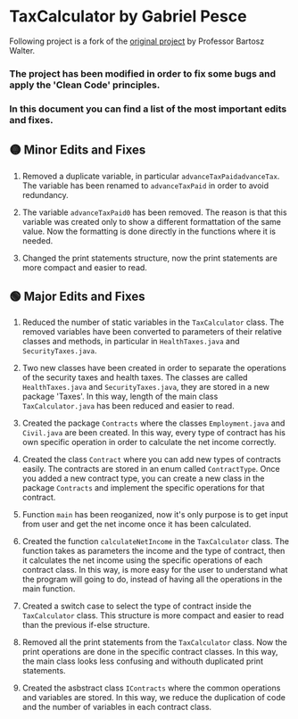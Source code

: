 # TaxCalculator by Gabriel Pesce
Following project is a fork of the [original project](https://github.com/bartoszwalter/taxcalculator) by Professor Bartosz Walter.

### The project has been modified in order to fix some bugs and apply the 'Clean Code' principles.

### In this document you can find a list of the most important edits and fixes.


## 🟡 Minor Edits and Fixes

1. Removed a duplicate variable, in particular ```advanceTaxPaidadvanceTax```. The variable has been renamed to ```advanceTaxPaid``` in order to avoid redundancy.

2. The variable ```advanceTaxPaid0``` has been removed. The reason is that this variable was created only to show a different formattation of the same value. Now the formatting is done directly in the functions where it is needed.

3. Changed the print statements structure, now the print statements are more compact and easier to read.

## 🟢 Major Edits and Fixes
1. Reduced the number of static variables in the ```TaxCalculator``` class. The removed variables have been converted to parameters of their relative classes and methods, in particular in ```HealthTaxes.java``` and ```SecurityTaxes.java```.

2. Two new classes have been created in order to separate the operations of the security taxes and health taxes. The classes are called ```HealthTaxes.java``` and ```SecurityTaxes.java```, they are stored in a new package 'Taxes'. In this way, length of the main class ```TaxCalculator.java``` has been reduced and easier to read.

3. Created the package ```Contracts``` where the classes ```Employment.java``` and ```Civil.java``` are been created. In this way, every type of contract has his own specific operation in order to calculate the net income correctly.

4. Created the class ```Contract``` where you can add new types of contracts easily. The contracts are stored in an enum called ```ContractType```. Once you added a new contract type, you can create a new class in the package ```Contracts``` and implement the specific operations for that contract.

5. Function ```main``` has been reoganized, now it's only purpose is to get input from user and get the net income once it has been calculated.

6. Created the function ```calculateNetIncome``` in the ```TaxCalculator``` class. The function takes as parameters the income and the type of contract, then it calculates the net income using the specific operations of each contract class. In this way, is more easy for the user to understand what the program will going to do, instead of having all the operations in the main function.

7. Created a switch case to select the type of contract inside the ```TaxCalculator``` class. This structure is more compact and easier to read than the previous if-else structure.

8. Removed all the print statements from the ```TaxCalculator``` class. Now the print operations are done in the specific contract classes. In this way, the main class looks less confusing and withouth duplicated print statements.

9. Created the asbstract class ```IContracts``` where the common operations and variables are stored. In this way, we reduce the duplication of code and the number of variables in each contract class.


